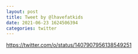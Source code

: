 ```yaml
--- 
layout: post 
title: Tweet by @lhavefatkids 
date: 2021-06-23 1624506394 
categories: twitter 
--- 
```

https://twitter.com/o/status/1407907956138549251